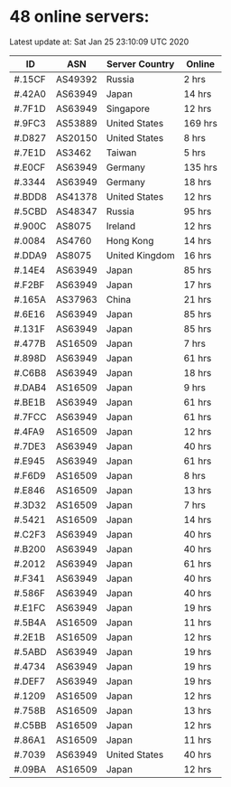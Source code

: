 # 48 online servers:

Latest update at: Sat Jan 25 23:10:09 UTC 2020

| ID | ASN | Server Country | Online |
| -- | --- | -------------- | ------ |
| #.15CF | AS49392 | Russia | 2 hrs |
| #.42A0 | AS63949 | Japan | 14 hrs |
| #.7F1D | AS63949 | Singapore | 12 hrs |
| #.9FC3 | AS53889 | United States | 169 hrs |
| #.D827 | AS20150 | United States | 8 hrs |
| #.7E1D | AS3462 | Taiwan | 5 hrs |
| #.E0CF | AS63949 | Germany | 135 hrs |
| #.3344 | AS63949 | Germany | 18 hrs |
| #.BDD8 | AS41378 | United States | 12 hrs |
| #.5CBD | AS48347 | Russia | 95 hrs |
| #.900C | AS8075 | Ireland | 12 hrs |
| #.0084 | AS4760 | Hong Kong | 14 hrs |
| #.DDA9 | AS8075 | United Kingdom | 16 hrs |
| #.14E4 | AS63949 | Japan | 85 hrs |
| #.F2BF | AS63949 | Japan | 17 hrs |
| #.165A | AS37963 | China | 21 hrs |
| #.6E16 | AS63949 | Japan | 85 hrs |
| #.131F | AS63949 | Japan | 85 hrs |
| #.477B | AS16509 | Japan | 7 hrs |
| #.898D | AS63949 | Japan | 61 hrs |
| #.C6B8 | AS63949 | Japan | 18 hrs |
| #.DAB4 | AS16509 | Japan | 9 hrs |
| #.BE1B | AS63949 | Japan | 61 hrs |
| #.7FCC | AS63949 | Japan | 61 hrs |
| #.4FA9 | AS16509 | Japan | 12 hrs |
| #.7DE3 | AS63949 | Japan | 40 hrs |
| #.E945 | AS63949 | Japan | 61 hrs |
| #.F6D9 | AS16509 | Japan | 8 hrs |
| #.E846 | AS16509 | Japan | 13 hrs |
| #.3D32 | AS16509 | Japan | 7 hrs |
| #.5421 | AS16509 | Japan | 14 hrs |
| #.C2F3 | AS63949 | Japan | 40 hrs |
| #.B200 | AS63949 | Japan | 40 hrs |
| #.2012 | AS63949 | Japan | 61 hrs |
| #.F341 | AS63949 | Japan | 40 hrs |
| #.586F | AS63949 | Japan | 40 hrs |
| #.E1FC | AS63949 | Japan | 19 hrs |
| #.5B4A | AS16509 | Japan | 11 hrs |
| #.2E1B | AS16509 | Japan | 12 hrs |
| #.5ABD | AS63949 | Japan | 19 hrs |
| #.4734 | AS63949 | Japan | 19 hrs |
| #.DEF7 | AS63949 | Japan | 19 hrs |
| #.1209 | AS16509 | Japan | 12 hrs |
| #.758B | AS16509 | Japan | 13 hrs |
| #.C5BB | AS16509 | Japan | 12 hrs |
| #.86A1 | AS16509 | Japan | 11 hrs |
| #.7039 | AS63949 | United States | 40 hrs |
| #.09BA | AS16509 | Japan | 12 hrs |

